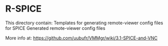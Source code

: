 # R-SPICE

This directory contain:
Templates for generating remote-viewer config files for SPICE
Generated remote-viewer config files

More info at: https://github.com/uubufr/VMMgr/wiki/3.1-SPICE-and-VNC

